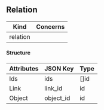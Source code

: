 

<!--- generated by metis/doc -->


Relation
----------



| Kind             | Concerns   |
| ---------------- | ---------- |
| relation  |            |

#### Structure
| Attributes    | JSON Key      | Type          |
| ------------- | ------------- | ------------- |
| Ids | ids | []id |
| Link | link_id | id |
| Object | object_id | id |




<!--- generated by metis/doc -->

